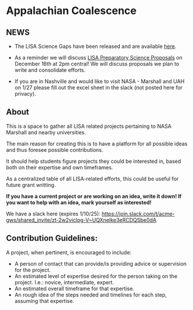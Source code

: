 # Appalachian Coalescence

## NEWS
- The LISA Science Gaps have been released and are available [here](https://nspires.nasaprs.com/external/viewrepositorydocument/cmdocumentid=1038005/solicitationId=%7B05108FA8-5F27-3547-BBAF-0284D97BA62F%7D/viewSolicitationDocument=1/2024%20LPS%20Science%20Gaps.pdf).

- As a reminder we will discuss [LISA Preparatory Science Proposals](https://nspires.nasaprs.com/external/solicitations/summary.do?solId=%7b05108FA8-5F27-3547-BBAF-0284D97BA62F%7d&path=&method=init) on December 16th at 2pm central! We will discuss proposals we plan to write and consolidate efforts.

- If you are in Nashville and would like to visit NASA - Marshall and UAH on 1/27 please fill out the excel sheet in the slack (not posted here for privacy).

## About

This is a space to gather all LISA related projects pertaining to NASA Marshall and nearby universities.

The main reason for creating this is to have a platform for all possible ideas and thus foresee possible contributions. 

It should help students figure projects they could be interested in, based both on their expertise and own timeframes.

As a centralized table of all LISA-related efforts, this could be useful for future grant writting.

**If you have a current project or are working on an idea, write it down! If you want to help with an idea, mark yourself as interested!**

We have a slack here (expires 1/10/25): https://join.slack.com/t/acme-gws/shared_invite/zt-2w2yiclpg-V~UQXneIke3eRCDQSbe0dA


## Contribution Guidelines:

A project, when pertinent, is encouraged to include:
- A person of contact that can provide/is providing advice or supervision for the project.
- An estimated level of expertise desired for the person taking on the project. I.e.: novice, intermediate, expert.
- An estimated overall timeframe for that expertise.
- An rough idea of the steps needed and timelines for each step, assuming that expertise.

<!--

**Here are some ideas to get you started:**

🙋‍♀️ A short introduction - what is your organization all about?
🌈 Contribution guidelines - how can the community get involved?
👩‍💻 Useful resources - where can the community find your docs? Is there anything else the community should know?
🍿 Fun facts - what does your team eat for breakfast?
🧙 Remember, you can do mighty things with the power of [Markdown](https://docs.github.com/github/writing-on-github/getting-started-with-writing-and-formatting-on-github/basic-writing-and-formatting-syntax)
-->
